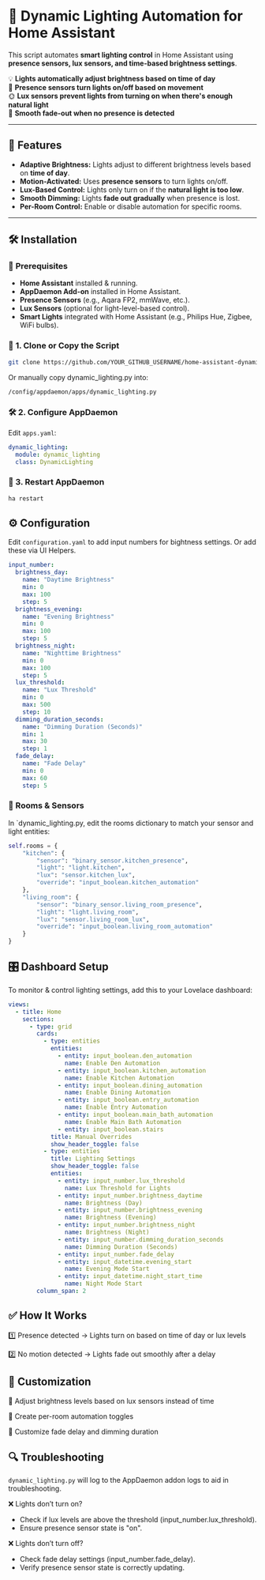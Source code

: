 # 🏡 Dynamic Lighting Automation for Home Assistant

This script automates **smart lighting control** in Home Assistant using **presence sensors, lux sensors, and time-based brightness settings**.  

💡 **Lights automatically adjust brightness based on time of day**  
🚶 **Presence sensors turn lights on/off based on movement**  
🌞 **Lux sensors prevent lights from turning on when there's enough natural light**  
🌙 **Smooth fade-out when no presence is detected**  

---

## 🚀 Features
- **Adaptive Brightness:** Lights adjust to different brightness levels based on **time of day**.
- **Motion-Activated:** Uses **presence sensors** to turn lights on/off.
- **Lux-Based Control:** Lights only turn on if the **natural light is too low**.
- **Smooth Dimming:** Lights **fade out gradually** when presence is lost.
- **Per-Room Control:** Enable or disable automation for specific rooms.

---

## 🛠️ Installation
### 📌 **Prerequisites**
- **Home Assistant** installed & running.
- **AppDaemon Add-on** installed in Home Assistant.
- **Presence Sensors** (e.g., Aqara FP2, mmWave, etc.).
- **Lux Sensors** (optional for light-level-based control).
- **Smart Lights** integrated with Home Assistant (e.g., Philips Hue, Zigbee, WiFi bulbs).

### 📂 **1. Clone or Copy the Script**
```bash
git clone https://github.com/YOUR_GITHUB_USERNAME/home-assistant-dynamic-lighting.git
```
Or manually copy dynamic_lighting.py into:
```bash
/config/appdaemon/apps/dynamic_lighting.py
```

### 🛠️ 2. Configure AppDaemon
Edit `apps.yaml`:
```yaml
dynamic_lighting:
  module: dynamic_lighting
  class: DynamicLighting
```

### 🔄 3. Restart AppDaemon
```bash
ha restart
```

## ⚙️ Configuration
Edit `configuration.yaml` to add input numbers for bightness settings. Or add these via UI Helpers.
```yaml
input_number:
  brightness_day:
    name: "Daytime Brightness"
    min: 0
    max: 100
    step: 5
  brightness_evening:
    name: "Evening Brightness"
    min: 0
    max: 100
    step: 5
  brightness_night:
    name: "Nighttime Brightness"
    min: 0
    max: 100
    step: 5
  lux_threshold:
    name: "Lux Threshold"
    min: 0
    max: 500
    step: 10
  dimming_duration_seconds:
    name: "Dimming Duration (Seconds)"
    min: 1
    max: 30
    step: 1
  fade_delay:
    name: "Fade Delay"
    min: 0
    max: 60
    step: 5
```
### 🏡 Rooms & Sensors
In `dynamic_lighting.py, edit the rooms dictionary to match your sensor and light entities:
```python
self.rooms = {
    "kitchen": {
        "sensor": "binary_sensor.kitchen_presence",
        "light": "light.kitchen",
        "lux": "sensor.kitchen_lux",
        "override": "input_boolean.kitchen_automation"
    },
    "living_room": {
        "sensor": "binary_sensor.living_room_presence",
        "light": "light.living_room",
        "lux": "sensor.living_room_lux",
        "override": "input_boolean.living_room_automation"
    }
}
```
## 🎛️ Dashboard Setup
To monitor & control lighting settings, add this to your Lovelace dashboard:
```yaml
views:
  - title: Home
    sections:
      - type: grid
        cards:
          - type: entities
            entities:
              - entity: input_boolean.den_automation
                name: Enable Den Automation
              - entity: input_boolean.kitchen_automation
                name: Enable Kitchen Automation
              - entity: input_boolean.dining_automation
                name: Enable Dining Automation
              - entity: input_boolean.entry_automation
                name: Enable Entry Automation
              - entity: input_boolean.main_bath_automation
                name: Enable Main Bath Automation
              - entity: input_boolean.stairs
            title: Manual Overrides
            show_header_toggle: false
          - type: entities
            title: Lighting Settings
            show_header_toggle: false
            entities:
              - entity: input_number.lux_threshold
                name: Lux Threshold for Lights
              - entity: input_number.brightness_daytime
                name: Brightness (Day)
              - entity: input_number.brightness_evening
                name: Brightness (Evening)
              - entity: input_number.brightness_night
                name: Brightness (Night)
              - entity: input_number.dimming_duration_seconds
                name: Dimming Duration (Seconds)
              - entity: input_number.fade_delay
              - entity: input_datetime.evening_start
                name: Evening Mode Start
              - entity: input_datetime.night_start_time
                name: Night Mode Start
        column_span: 2
```
## ✅ How It Works
1️⃣ Presence detected → Lights turn on based on time of day or lux levels

2️⃣ No motion detected → Lights fade out smoothly after a delay

## 📝 Customization
🔹 Adjust brightness levels based on lux sensors instead of time

🔹 Create per-room automation toggles

🔹 Customize fade delay and dimming duration

## 🔍 Troubleshooting
`dynamic_lighting.py` will log to the AppDaemon addon logs to aid in troubleshooting.

❌ Lights don’t turn on?
- Check if lux levels are above the threshold (input_number.lux_threshold).
- Ensure presence sensor state is "on".

❌ Lights don’t turn off?
- Check fade delay settings (input_number.fade_delay).
- Verify presence sensor state is correctly updating.
